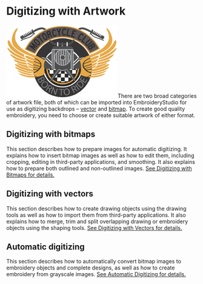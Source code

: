 # Digitizing with Artwork

![e4_Sample08.png](assets/e4_Sample08.png)There are two broad categories of artwork file, both of which can be imported into EmbroideryStudio for use as digitizing backdrops – [vector](../../glossary/glossary) and [bitmap](../../glossary/glossary). To create good quality embroidery, you need to choose or create suitable artwork of either format.

## Digitizing with bitmaps

This section describes how to prepare images for automatic digitizing. It explains how to insert bitmap images as well as how to edit them, including cropping, editing in third-party applications, and smoothing. It also explains how to prepare both outlined and non-outlined images. [See Digitizing with Bitmaps for details.](../bitmaps/Digitizing_with_Bitmaps)

## Digitizing with vectors

This section describes how to create drawing objects using the drawing tools as well as how to import them from third-party applications. It also explains how to merge, trim and split overlapping drawing or embroidery objects using the shaping tools. [See Digitizing with Vectors for details.](../vectors/Digitizing_with_Vectors)

## Automatic digitizing

This section describes how to automatically convert bitmap images to embroidery objects and complete designs, as well as how to create embroidery from grayscale images. [See Automatic Digitizing for details.](../automatic/Automatic_Digitizing)
